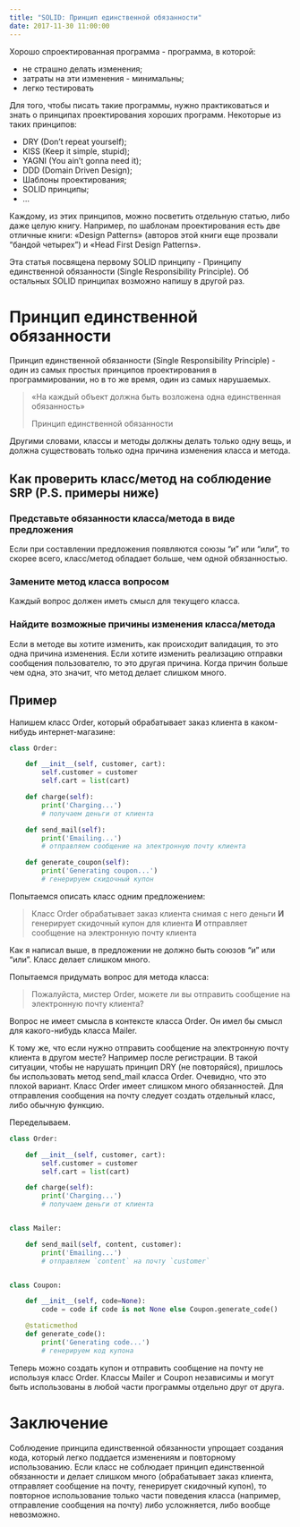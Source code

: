 ```yaml
---
title: "SOLID: Принцип единственной обязанности"
date: 2017-11-30 11:00:00
---
```


Хорошо спроектированная программа - программа, в которой:

- не страшно делать изменения;
- затраты на эти изменения - минимальны;
- легко тестировать

Для того, чтобы писать такие программы, нужно практиковаться и знать о принципах проектирования хороших программ. Некоторые из таких принципов:

- DRY (Don’t repeat yourself);
- KISS (Keep it simple, stupid);
- YAGNI (You ain’t gonna need it);
- DDD (Domain Driven Design);
- Шаблоны проектирования;
- SOLID принципы;
- …

Каждому, из этих принципов, можно посветить отдельную статью, либо даже целую книгу. Например, по шаблонам проектирования есть две отличные книги: «Design Patterns» (авторов этой книги еще прозвали “бандой четырех”) и «Head First Design Patterns».

Эта статья посвящена первому SOLID принципу - Принципу единственной обязанности (Single Responsibility Principle). Об остальных SOLID принципах возможно напишу в другой раз.

# Принцип единственной обязанности

Принцип единственной обязанности (Single Responsibility Principle) - один из самых простых принципов проектирования в программировании, но в то же время, один из самых нарушаемых.

> «На каждый объект должна быть возложена одна единственная обязанность»
>
> Принцип единственной обязанности

Другими словами, классы и методы должны делать только одну вещь, и должна существовать только одна причина изменения класса и метода.

## Как проверить класс/метод на соблюдение SRP (P.S. примеры ниже)

### Представьте обязанности класса/метода в виде предложения
Если при составлении предложения появляются союзы “и” или “или”, то скорее всего, класс/метод обладает больше, чем одной обязанностью.

### Замените метод класса вопросом
Каждый вопрос должен иметь смысл для текущего класса.

### Найдите возможные причины изменения класса/метода
Если в методе вы хотите изменить, как происходит валидация, то это одна причина изменения. Если хотите изменить реализацию отправки сообщения пользователю, то это другая причина. Когда причин больше чем одна, это значит, что метод делает слишком много.

## Пример

Напишем класс Order, который обрабатывает заказ клиента в каком-нибудь интернет-магазине:

```python
class Order:

    def __init__(self, customer, cart):
        self.customer = customer
        self.cart = list(cart)

    def charge(self):
        print('Charging...')
        # получаем деньги от клиента

    def send_mail(self):
        print('Emailing...')
        # отправляем сообщение на электронную почту клиента

    def generate_coupon(self):
        print('Generating coupon...')
        # генерируем скидочный купон
```

Попытаемся описать класс одним предложением:

> Класс Order обрабатывает заказ клиента снимая с него деньги **И**
> генерирует скидочный купон для клиента **И**
> отправляет сообщение на электронную почту клиента

Как я написал выше, в предложении не должно быть союзов “и” или “или”. Класс делает слишком много.

Попытаемся придумать вопрос для метода класса:

> Пожалуйста, мистер Order, можете ли вы отправить сообщение на электронную почту клиента?

Вопрос не имеет смысла в контексте класса Order. Он имел бы смысл для какого-нибудь класса Mailer.

К тому же, что если нужно отправить сообщение на электронную почту клиента в другом месте? Например после регистрации. В такой ситуации, чтобы не нарушать принцип DRY (не повторяйся), пришлось бы использовать метод send_mail класса Order. Очевидно, что это плохой вариант. Класс Order имеет слишком много обязанностей. Для отправления сообщения на почту следует создать отдельный класс, либо обычную функцию.

Переделываем.

```python
class Order:

    def __init__(self, customer, cart):
        self.customer = customer
        self.cart = list(cart)

    def charge(self):
        print('Charging...')
        # получаем деньги от клиента


class Mailer:

    def send_mail(self, content, customer):
        print('Emailing...')
        # отправляем `content` на почту `customer`


class Coupon:

    def __init__(self, code=None):
        code = code if code is not None else Coupon.generate_code()

    @staticmethod
    def generate_code():
        print('Generating code...')
        # генерируем код купона
```

Теперь можно создать купон и отправить сообщение на почту не используя класс Order. Классы Mailer и Coupon независимы и могут быть использованы в любой части программы отдельно друг от друга.

# Заключение

Соблюдение принципа единственной обязанности упрощает создания кода, который легко поддается изменениям и повторному использованию. Если класс не соблюдает принцип единственной обязанности и делает слишком много (обрабатывает заказ клиента, отправляет сообщение на почту, генерирует скидочный купон), то повторное использование только части поведения класса (например, отправление сообщения на почту) либо усложняется, либо вообще невозможно.
